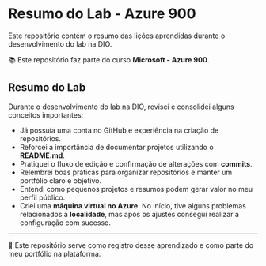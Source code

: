 # Resumo do Lab - Azure 900  
Este repositório contém o resumo das lições aprendidas durante o desenvolvimento do lab na DIO.  

📚 Este repositório faz parte do curso **Microsoft - Azure 900**.  

## Resumo do Lab  

Durante o desenvolvimento do lab na DIO, revisei e consolidei alguns conceitos importantes:  

- Já possuía uma conta no GitHub e experiência na criação de repositórios.  
- Reforcei a importância de documentar projetos utilizando o **README.md**.  
- Pratiquei o fluxo de edição e confirmação de alterações com **commits**.  
- Relembrei boas práticas para organizar repositórios e manter um portfólio claro e objetivo.  
- Entendi como pequenos projetos e resumos podem gerar valor no meu perfil público.  
- Criei uma **máquina virtual no Azure**. No início, tive alguns problemas relacionados à **localidade**, mas após os ajustes consegui realizar a configuração com sucesso.  

---

📌 Este repositório serve como registro desse aprendizado e como parte do meu portfólio na plataforma.  
